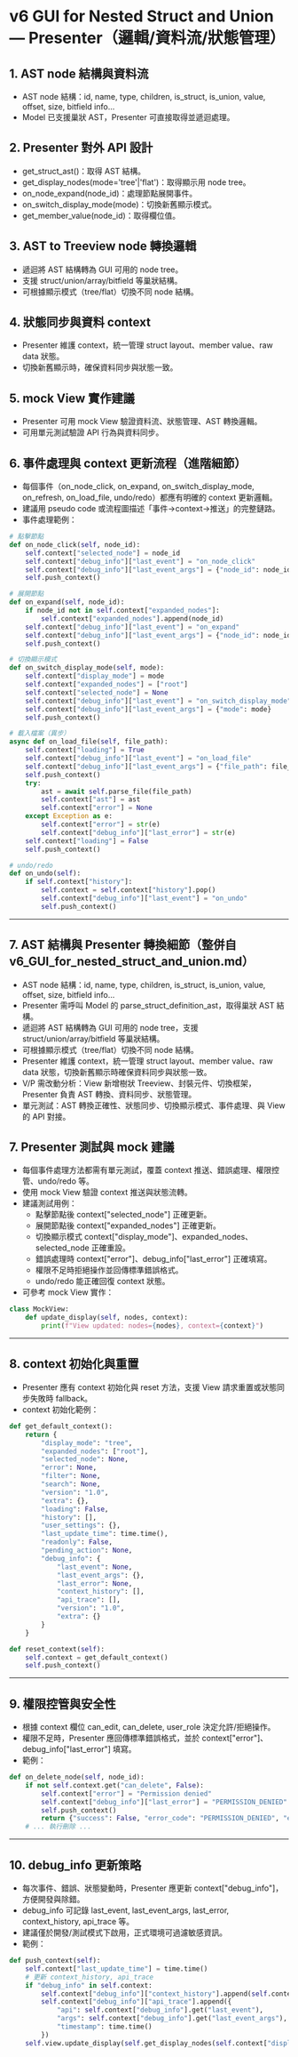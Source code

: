 # v6 GUI for Nested Struct and Union — Presenter（邏輯/資料流/狀態管理）

## 1. AST node 結構與資料流
- AST node 結構：id, name, type, children, is_struct, is_union, value, offset, size, bitfield info...
- Model 已支援巢狀 AST，Presenter 可直接取得並遞迴處理。

## 2. Presenter 對外 API 設計
- get_struct_ast()：取得 AST 結構。
- get_display_nodes(mode='tree'|'flat')：取得顯示用 node tree。
- on_node_expand(node_id)：處理節點展開事件。
- on_switch_display_mode(mode)：切換新舊顯示模式。
- get_member_value(node_id)：取得欄位值。

## 3. AST to Treeview node 轉換邏輯
- 遞迴將 AST 結構轉為 GUI 可用的 node tree。
- 支援 struct/union/array/bitfield 等巢狀結構。
- 可根據顯示模式（tree/flat）切換不同 node 結構。

## 4. 狀態同步與資料 context
- Presenter 維護 context，統一管理 struct layout、member value、raw data 狀態。
- 切換新舊顯示時，確保資料同步與狀態一致。

## 5. mock View 實作建議
- Presenter 可用 mock View 驗證資料流、狀態管理、AST 轉換邏輯。
- 可用單元測試驗證 API 行為與資料同步。

## 6. 事件處理與 context 更新流程（進階細節）

- 每個事件（on_node_click, on_expand, on_switch_display_mode, on_refresh, on_load_file, undo/redo）都應有明確的 context 更新邏輯。
- 建議用 pseudo code 或流程圖描述「事件→context→推送」的完整鏈路。
- 事件處理範例：
```python
# 點擊節點
def on_node_click(self, node_id):
    self.context["selected_node"] = node_id
    self.context["debug_info"]["last_event"] = "on_node_click"
    self.context["debug_info"]["last_event_args"] = {"node_id": node_id}
    self.push_context()

# 展開節點
def on_expand(self, node_id):
    if node_id not in self.context["expanded_nodes"]:
        self.context["expanded_nodes"].append(node_id)
    self.context["debug_info"]["last_event"] = "on_expand"
    self.context["debug_info"]["last_event_args"] = {"node_id": node_id}
    self.push_context()

# 切換顯示模式
def on_switch_display_mode(self, mode):
    self.context["display_mode"] = mode
    self.context["expanded_nodes"] = ["root"]
    self.context["selected_node"] = None
    self.context["debug_info"]["last_event"] = "on_switch_display_mode"
    self.context["debug_info"]["last_event_args"] = {"mode": mode}
    self.push_context()

# 載入檔案（異步）
async def on_load_file(self, file_path):
    self.context["loading"] = True
    self.context["debug_info"]["last_event"] = "on_load_file"
    self.context["debug_info"]["last_event_args"] = {"file_path": file_path}
    self.push_context()
    try:
        ast = await self.parse_file(file_path)
        self.context["ast"] = ast
        self.context["error"] = None
    except Exception as e:
        self.context["error"] = str(e)
        self.context["debug_info"]["last_error"] = str(e)
    self.context["loading"] = False
    self.push_context()

# undo/redo
def on_undo(self):
    if self.context["history"]:
        self.context = self.context["history"].pop()
        self.context["debug_info"]["last_event"] = "on_undo"
        self.push_context()
```

---

## 7. AST 結構與 Presenter 轉換細節（整併自 v6_GUI_for_nested_struct_and_union.md）
- AST node 結構：id, name, type, children, is_struct, is_union, value, offset, size, bitfield info...
- Presenter 需呼叫 Model 的 parse_struct_definition_ast，取得巢狀 AST 結構。
- 遞迴將 AST 結構轉為 GUI 可用的 node tree，支援 struct/union/array/bitfield 等巢狀結構。
- 可根據顯示模式（tree/flat）切換不同 node 結構。
- Presenter 維護 context，統一管理 struct layout、member value、raw data 狀態，切換新舊顯示時確保資料同步與狀態一致。
- V/P 需改動分析：View 新增樹狀 Treeview、封裝元件、切換框架，Presenter 負責 AST 轉換、資料同步、狀態管理。
- 單元測試：AST 轉換正確性、狀態同步、切換顯示模式、事件處理、與 View 的 API 對接。 

## 7. Presenter 測試與 mock 建議

- 每個事件處理方法都需有單元測試，覆蓋 context 推送、錯誤處理、權限控管、undo/redo 等。
- 使用 mock View 驗證 context 推送與狀態流轉。
- 建議測試用例：
    - 點擊節點後 context["selected_node"] 正確更新。
    - 展開節點後 context["expanded_nodes"] 正確更新。
    - 切換顯示模式 context["display_mode"]、expanded_nodes、selected_node 正確重設。
    - 錯誤處理時 context["error"]、debug_info["last_error"] 正確填寫。
    - 權限不足時拒絕操作並回傳標準錯誤格式。
    - undo/redo 能正確回復 context 狀態。
- 可參考 mock View 實作：
```python
class MockView:
    def update_display(self, nodes, context):
        print(f"View updated: nodes={nodes}, context={context}")
```

---

## 8. context 初始化與重置

- Presenter 應有 context 初始化與 reset 方法，支援 View 請求重置或狀態同步失敗時 fallback。
- context 初始化範例：
```python
def get_default_context():
    return {
        "display_mode": "tree",
        "expanded_nodes": ["root"],
        "selected_node": None,
        "error": None,
        "filter": None,
        "search": None,
        "version": "1.0",
        "extra": {},
        "loading": False,
        "history": [],
        "user_settings": {},
        "last_update_time": time.time(),
        "readonly": False,
        "pending_action": None,
        "debug_info": {
            "last_event": None,
            "last_event_args": {},
            "last_error": None,
            "context_history": [],
            "api_trace": [],
            "version": "1.0",
            "extra": {}
        }
    }

def reset_context(self):
    self.context = get_default_context()
    self.push_context()
```

---

## 9. 權限控管與安全性

- 根據 context 欄位 can_edit, can_delete, user_role 決定允許/拒絕操作。
- 權限不足時，Presenter 應回傳標準錯誤格式，並於 context["error"]、debug_info["last_error"] 填寫。
- 範例：
```python
def on_delete_node(self, node_id):
    if not self.context.get("can_delete", False):
        self.context["error"] = "Permission denied"
        self.context["debug_info"]["last_error"] = "PERMISSION_DENIED"
        self.push_context()
        return {"success": False, "error_code": "PERMISSION_DENIED", "error_message": "No permission to delete."}
    # ... 執行刪除 ...
```

---

## 10. debug_info 更新策略

- 每次事件、錯誤、狀態變動時，Presenter 應更新 context["debug_info"]，方便開發與除錯。
- debug_info 可記錄 last_event, last_event_args, last_error, context_history, api_trace 等。
- 建議僅於開發/測試模式下啟用，正式環境可過濾敏感資訊。
- 範例：
```python
def push_context(self):
    self.context["last_update_time"] = time.time()
    # 更新 context_history, api_trace
    if "debug_info" in self.context:
        self.context["debug_info"]["context_history"].append(self.context.copy())
        self.context["debug_info"]["api_trace"].append({
            "api": self.context["debug_info"].get("last_event"),
            "args": self.context["debug_info"].get("last_event_args"),
            "timestamp": time.time()
        })
    self.view.update_display(self.get_display_nodes(self.context["display_mode"]), self.context)
``` 